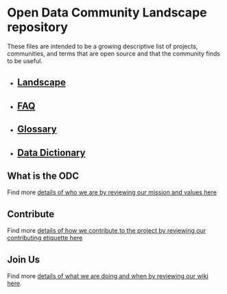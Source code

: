 # Open Data Community Landscape repository

These files are intended to be a growing descriptive list of projects, communities, and terms that are open source and that the community finds to be useful. 

- ## [Landscape](/docs/landscape.md)
- ## [FAQ](/docs/faq/faq.md)
- ## [Glossary](/docs/faq/glossary.md)
- ## [Data Dictionary](/docs/faq/data-dictionary.md)

## What is the ODC
Find more [details of who we are by reviewing our mission and values here](https://github.com/OpenDataforWeb3)

## Contribute
Find more [details of how we contribute to the project by reviewing our contributing etiquette here](/CONTRIBUTING.md)
## Join Us

Find more [details of what we are doing and when by reviewing our wiki here](https://github.com/OpenDataforWeb3/Landscape/wiki). 
